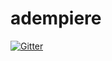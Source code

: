 # adempiere

[![Gitter](https://badges.gitter.im/adempiere/adempiereVue.svg)](https://gitter.im/adempiere/adempiereVue?utm_source=badge&utm_medium=badge&utm_campaign=pr-badge&utm_content=badge)
